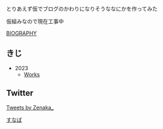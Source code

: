 とりあえず仮でブログのかわりになりそうななにかを作ってみた

仮組みなので現在工事中

[BIOGRAPHY](/biography.md)

## きじ
- 2023
  - [Works](/works/2023-works.md)

## Twitter

<a class="twitter-timeline" href="https://twitter.com/Zenaka_?ref_src=twsrc%5Etfw">Tweets by Zenaka_</a> <script async src="https://platform.twitter.com/widgets.js" charset="utf-8"></script>

[すなば](https://z-n-k.github.io/sandbox_pub/)